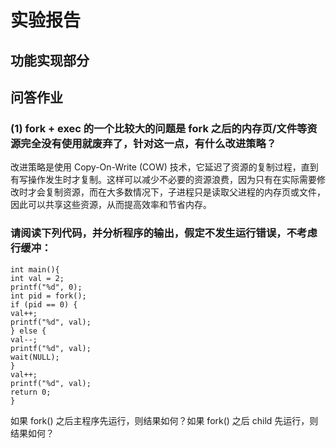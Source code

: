# 实验报告
## 功能实现部分

## 问答作业
### (1) fork + exec 的一个比较大的问题是 fork 之后的内存页/文件等资源完全没有使用就废弃了，针对这一点，有什么改进策略？
改进策略是使用 Copy-On-Write (COW) 技术，它延迟了资源的复制过程，直到有写操作发生时才复制。这样可以减少不必要的资源浪费，因为只有在实际需要修改时才会复制资源，而在大多数情况下，子进程只是读取父进程的内存页或文件，因此可以共享这些资源，从而提高效率和节省内存。
### 请阅读下列代码，并分析程序的输出，假定不发生运行错误，不考虑行缓冲：
```
int main(){
int val = 2;
printf("%d", 0);
int pid = fork();
if (pid == 0) {
val++;
printf("%d", val);
} else {
val--;
printf("%d", val);
wait(NULL);
}
val++;
printf("%d", val);
return 0;
}
```
如果 fork() 之后主程序先运行，则结果如何？如果 fork() 之后 child 先运行，则结果如何？

